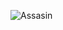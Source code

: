 ![Assasin](https://github.com/yuankong666/Ultimate-RAT-Collection/assets/128066597/f6e92fa8-0ece-454d-99ad-def1e3ba404a)

